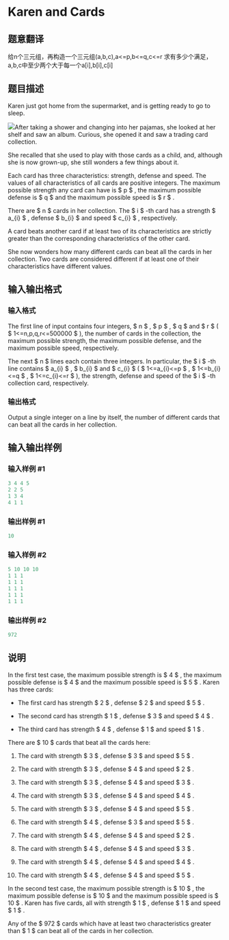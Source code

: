 # Karen and Cards

## 题意翻译

给n个三元组，再构造一个三元组(a,b,c),a<=p,b<=q,c<=r 求有多少个满足，a,b,c中至少两个大于每一个a[i],b[i],c[i]

## 题目描述

Karen just got home from the supermarket, and is getting ready to go to sleep.

![](https://cdn.luogu.com.cn/upload/vjudge_pic/CF815D/d6b07c74db93ed793c45ff910937379fe578d8dc.png)After taking a shower and changing into her pajamas, she looked at her shelf and saw an album. Curious, she opened it and saw a trading card collection.

She recalled that she used to play with those cards as a child, and, although she is now grown-up, she still wonders a few things about it.

Each card has three characteristics: strength, defense and speed. The values of all characteristics of all cards are positive integers. The maximum possible strength any card can have is $ p $ , the maximum possible defense is $ q $ and the maximum possible speed is $ r $ .

There are $ n $ cards in her collection. The $ i $ -th card has a strength $ a_{i} $ , defense $ b_{i} $ and speed $ c_{i} $ , respectively.

A card beats another card if at least two of its characteristics are strictly greater than the corresponding characteristics of the other card.

She now wonders how many different cards can beat all the cards in her collection. Two cards are considered different if at least one of their characteristics have different values.

## 输入输出格式

### 输入格式

The first line of input contains four integers, $ n $ , $ p $ , $ q $ and $ r $ ( $ 1<=n,p,q,r<=500000 $ ), the number of cards in the collection, the maximum possible strength, the maximum possible defense, and the maximum possible speed, respectively.

The next $ n $ lines each contain three integers. In particular, the $ i $ -th line contains $ a_{i} $ , $ b_{i} $ and $ c_{i} $ ( $ 1<=a_{i}<=p $ , $ 1<=b_{i}<=q $ , $ 1<=c_{i}<=r $ ), the strength, defense and speed of the $ i $ -th collection card, respectively.

### 输出格式

Output a single integer on a line by itself, the number of different cards that can beat all the cards in her collection.

## 输入输出样例

### 输入样例 #1

```cpp
3 4 4 5
2 2 5
1 3 4
4 1 1

```
### 输出样例 #1

```cpp
10

```
### 输入样例 #2

```cpp
5 10 10 10
1 1 1
1 1 1
1 1 1
1 1 1
1 1 1

```
### 输出样例 #2

```cpp
972

```
## 说明

In the first test case, the maximum possible strength is $ 4 $ , the maximum possible defense is $ 4 $ and the maximum possible speed is $ 5 $ . Karen has three cards:

- The first card has strength $ 2 $ , defense $ 2 $ and speed $ 5 $ .

- The second card has strength $ 1 $ , defense $ 3 $ and speed $ 4 $ .

- The third card has strength $ 4 $ , defense $ 1 $ and speed $ 1 $ .

There are $ 10 $ cards that beat all the cards here:

1. The card with strength $ 3 $ , defense $ 3 $ and speed $ 5 $ .

2. The card with strength $ 3 $ , defense $ 4 $ and speed $ 2 $ .

3. The card with strength $ 3 $ , defense $ 4 $ and speed $ 3 $ .

4. The card with strength $ 3 $ , defense $ 4 $ and speed $ 4 $ .

5. The card with strength $ 3 $ , defense $ 4 $ and speed $ 5 $ .

6. The card with strength $ 4 $ , defense $ 3 $ and speed $ 5 $ .

7. The card with strength $ 4 $ , defense $ 4 $ and speed $ 2 $ .

8. The card with strength $ 4 $ , defense $ 4 $ and speed $ 3 $ .

9. The card with strength $ 4 $ , defense $ 4 $ and speed $ 4 $ .

10. The card with strength $ 4 $ , defense $ 4 $ and speed $ 5 $ .

In the second test case, the maximum possible strength is $ 10 $ , the maximum possible defense is $ 10 $ and the maximum possible speed is $ 10 $ . Karen has five cards, all with strength $ 1 $ , defense $ 1 $ and speed $ 1 $ .

Any of the $ 972 $ cards which have at least two characteristics greater than $ 1 $ can beat all of the cards in her collection.

